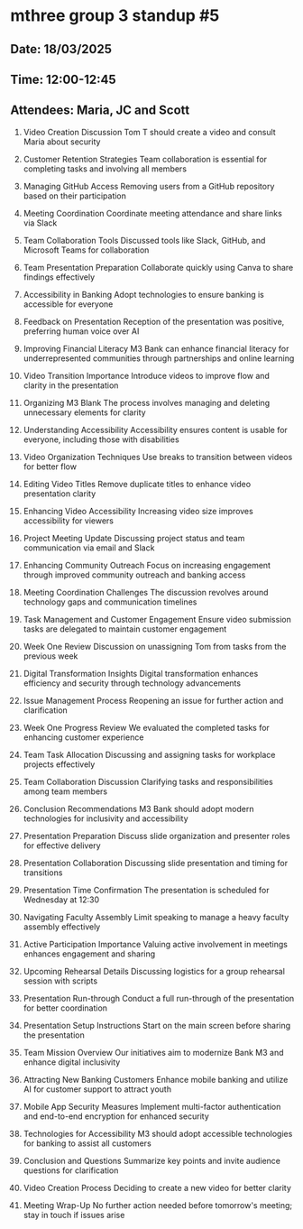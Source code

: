 # mthree group 3 standup #5
## Date: 18/03/2025
## Time: 12:00-12:45
## Attendees: Maria, JC and Scott

1. Video Creation Discussion
Tom T should create a video and consult Maria about security

2. Customer Retention Strategies
Team collaboration is essential for completing tasks and involving all members

3. Managing GitHub Access
Removing users from a GitHub repository based on their participation

4. Meeting Coordination
Coordinate meeting attendance and share links via Slack

5. Team Collaboration Tools
Discussed tools like Slack, GitHub, and Microsoft Teams for collaboration

6. Team Presentation Preparation
Collaborate quickly using Canva to share findings effectively

7. Accessibility in Banking
Adopt technologies to ensure banking is accessible for everyone

8. Feedback on Presentation
Reception of the presentation was positive, preferring human voice over AI

9. Improving Financial Literacy
M3 Bank can enhance financial literacy for underrepresented communities through partnerships and online learning

10. Video Transition Importance
Introduce videos to improve flow and clarity in the presentation

11. Organizing M3 Blank
The process involves managing and deleting unnecessary elements for clarity

12. Understanding Accessibility
Accessibility ensures content is usable for everyone, including those with disabilities

13. Video Organization Techniques
Use breaks to transition between videos for better flow

14. Editing Video Titles
Remove duplicate titles to enhance video presentation clarity

15. Enhancing Video Accessibility
Increasing video size improves accessibility for viewers

16. Project Meeting Update
Discussing project status and team communication via email and Slack

17. Enhancing Community Outreach
Focus on increasing engagement through improved community outreach and banking access

18. Meeting Coordination Challenges
The discussion revolves around technology gaps and communication timelines

19. Task Management and Customer Engagement
Ensure video submission tasks are delegated to maintain customer engagement

20. Week One Review
Discussion on unassigning Tom from tasks from the previous week

21. Digital Transformation Insights
Digital transformation enhances efficiency and security through technology advancements

22. Issue Management Process
Reopening an issue for further action and clarification

23. Week One Progress Review
We evaluated the completed tasks for enhancing customer experience

24. Team Task Allocation
Discussing and assigning tasks for workplace projects effectively

25. Team Collaboration Discussion
Clarifying tasks and responsibilities among team members

26. Conclusion Recommendations
M3 Bank should adopt modern technologies for inclusivity and accessibility

27. Presentation Preparation
Discuss slide organization and presenter roles for effective delivery

28. Presentation Collaboration
Discussing slide presentation and timing for transitions

29. Presentation Time Confirmation
The presentation is scheduled for Wednesday at 12:30

30. Navigating Faculty Assembly
Limit speaking to manage a heavy faculty assembly effectively

31. Active Participation Importance
Valuing active involvement in meetings enhances engagement and sharing

32. Upcoming Rehearsal Details
Discussing logistics for a group rehearsal session with scripts

33. Presentation Run-through
Conduct a full run-through of the presentation for better coordination

34. Presentation Setup Instructions
Start on the main screen before sharing the presentation

35. Team Mission Overview
Our initiatives aim to modernize Bank M3 and enhance digital inclusivity

36. Attracting New Banking Customers
Enhance mobile banking and utilize AI for customer support to attract youth

37. Mobile App Security Measures
Implement multi-factor authentication and end-to-end encryption for enhanced security

38. Technologies for Accessibility
M3 should adopt accessible technologies for banking to assist all customers

39. Conclusion and Questions
Summarize key points and invite audience questions for clarification

40. Video Creation Process
Deciding to create a new video for better clarity

41. Meeting Wrap-Up
No further action needed before tomorrow's meeting; stay in touch if issues arise
